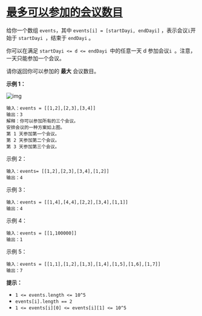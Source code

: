 # [最多可以参加的会议数目](https://leetcode-cn.com/problems/maximum-number-of-events-that-can-be-attended/)

给你一个数组 `events`，其中 `events[i] = [startDayi, endDayi]` ，表示会议` i `开始于 `startDayi `，结束于 `endDayi` 。

你可以在满足 `startDayi <= d <= endDayi `中的任意一天 d 参加会议`i `。注意，一天只能参加一个会议。

请你返回你可以参加的 **最大** 会议数目。

**示例 1：**

![img](https://assets.leetcode-cn.com/aliyun-lc-upload/uploads/2020/02/16/e1.png)

```
输入：events = [[1,2],[2,3],[3,4]]
输出：3
解释：你可以参加所有的三个会议。
安排会议的一种方案如上图。
第 1 天参加第一个会议。
第 2 天参加第二个会议。
第 3 天参加第三个会议。
```

示例 2：

```
输入：events= [[1,2],[2,3],[3,4],[1,2]]
输出：4
```




示例 3：

```
输入：events = [[1,4],[4,4],[2,2],[3,4],[1,1]]
输出：4
```


示例 4：

```
输入：events = [[1,100000]]
输出：1
```


示例 5：

```
输入：events = [[1,1],[1,2],[1,3],[1,4],[1,5],[1,6],[1,7]]
输出：7
```



**提示：**

* `1 <= events.length <= 10^5`
* `events[i].length == 2`
* `1 <= events[i][0] <= events[i][1] <= 10^5`